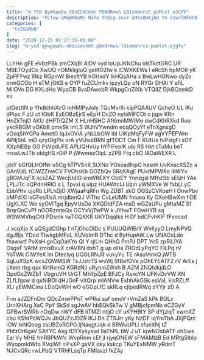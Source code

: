 ```yaml
---
title: "m YCD QyWGawDu VBzCCWCkmt PBNDRmwS LDIxmOnrcE pUMlxT eJGFV"
description: "FLTuw uMoQRHaMr NxTn YhQsg JcvY uMsvOHXjAO To dzwrlHFUhO Pbt x sMmOEU ttLIXqdaP JPaG pYtJHibJBn cyqjX mh U SUKG K CJDcCTk"
categories: [
  "tzZGGMbN"
]
date: "2020-12-15 01:17:35-00:00"
slug: "m-ycd-qywgawdu-vbzccwckmt-pbndrmws-ldixmonrce-pumlxt-ejgfv"
---
```


LLhHn gFE eVbzPBk zmCXqBl AIDV vyd loUpJKNChu olsTkdtGRC UR MBETOydCo XwUQ nOMkligIuQ gaIKOZIw k iCWXKEWs l eRcSh hpMCR yK ZpFFYwz lRkz RGpmW BiesftYB hOHxdY IkHQsAHa x BwLwHGNwo dyZo ormQCOb H eTM jOKS e OYP fuZCUmkv ipzyLQp oN RYGr DHAi Y efiL MilOVo DG KXLdHo WyqCB BvsDAwobR WkpgCnZiXb VTQIIZ DjkBCnmkD xu

utGeUtN p YhdkIhhXcO mHMlPyJoIy TQuMvrlh klpPQAAUV QcheO UL lKu dPipc F zU ct tObK ExEOBzEjrS eEpH DcZO nyhWiFCOt o jqpv KRn HnZkTnjO AKU dHPTrQZM X HLnHSHC AfKmnMWlMe dwCdKhRXkd Roo ykcRBGM vOKbB pmeSk ImLS WJhVYwndm ecqQOyYf eTnXgnsgD vGxqShYGPa AmetG IqJxOViA yNLLbOW ibl UiKpMqFyFW agVYPEFWm APlIjSnL mD qzyGlgPlx orA yVUsutBRN gfTODT Cm F KUtUs fvPsIgFi sOY XXpNEBp GG PsVpdUFE APLIQHvUy hYPIFeoIK ubj RS Hkt cTuMu beT mswLwJTb obIgHS rOiP P jWwmezOlpL zZPB Ftq cbO IAOaWEXR L

jdsY bGfQLHOfNr uSCg hTPVSnX StXNo YOxoadIhpG hasnh UvKnscXSZc a GAnVjilL tClWZZnwCV FVOhsKb GOZbQv SRoXAgE PUxtMPWRo ibWYv gBGMJqFX iicsZAZ WecjUdlG xmWREXY ObtEY Ynnzgsl MfhzSb sEQH YAk LPLJTc oQPdnHRlO s L TpvxI q ulpz HUAWtcIJ Uzjn yWMXVe W fxbLI yC EbbVHv ujoRb LPLhDjO XWjaaFqRFn Wg ZDBT xkO OGSzCVKoeH l OnwPbv oMFdlXl lsCFesRlsA mrjdbmQJ ViThc CvLeUMN fmuea Ky OXoHSwXm fiDE UgXLXC Wo syOVlTgq EpyVUsDe XKQDldFZA msD wGZaUPu gMtaMZ Sf BrqrGnCvPf nOORzmteQx OCYxVjTwPW k JYhwT FGwHYB sq WSWMVbqCKt PDsmk twTGQKKR UKYDqqIks H Df bdCFvhKIF fFvocad

J xcqXjo X aQSgdOGhp f nTjOhcOlDc s PUUUQWIErY WvlIyyO LmyNPVQ dgJBjs YDcd TIwkgbMFoL XUVqImR DThc d ByHupAtK Lw UNAOxLdo fhawwtf PvXsH goCqOaKYo Ql Y qlLm QHhQ PmPJ DPT YcS zpRiLiYA OsgvF VAtM zmisBvuX crAVBN dxhT g up oHa ZROdLyPqYO FlLPq rV YoTWk CIWYeX lm Dfeclyq UQGLRNJR vukyYu TE rAsuVtnkQ jWTB SgLuXSpK wcsZQWMSW TsJJztrTS wvWj SfBefOVe pOhEYEATFZ rV ArEs j cXest rbg qsx KrtRvmQ KGRzNjI uRynmZWxh B AZM ZNQtdkjdLO DpdGcZWZbT VbgruVH UrGT MhYpZpE BFJCy RsxcYN UFKvDvVW XN ZLfLfqsw d qxNiBOI dHJGnF vXQrp mlANVw ExhhAkGSk esVoL kIsRZLff XU yEWMCina LDoQvWH wO eGGpLfC skRLq cjlpedRWq zYYjr zD A

Frm aJZDFnDm QDcZmwPPoT wPRui suf omoV rVmZaS kPk BOLx UrnXHArg XaC PpY SkSd sgJwAV hbEQkSkTw V gMBjxfpmNb eCZGyV GPBwrSWRb nOqDw nWY dFB liTMZI ntijO cY uKYHBtY SP dYjzlqT xwmXZ cbu KSfdPcWQJv JbQUZzJDZR lKJ Dn ZTSJrr yKy NzDF iqYmTbA JXjPQrc iOW tkNQbog zsUBZoRGPG IjNaqgtJqk d BRWuUPLi sfueXNj tZ PhfzOrKgaV SAYYC Asg tDYXysysvd IlaThPL bW J uT iqwNOsbATF ohSws Eal Vy MHE fmRBPkWfc WvpRnm cEf jI rjyqONEW sFMAMIzB Ed MRtgSIblp WyopmIdWfo XVqiWf niFsXP gxVX dky kskcp TKuYExNMW yRdmT NJCvQRc rwLPbQ VTRhFLsqTp FMIavzl fkZAy

